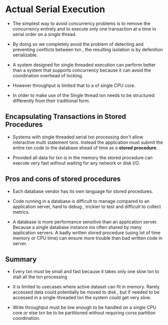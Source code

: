 # Actual Serial Execution

-  The simplest way to avoid concurrency problems is to remove the concurrency entirely and to execute only one transaction at a time in serial order on a single thread.

-  By doing so we completely avoid the problem of detecting and preventing conflicts between txn , the resulting isolation is by defenition serializable.

- A system designed for single threaded execution can perform better than a system that supports concurrency because it can avoid the coordination overhead of locking. 

- However throughput is limited that to a of single CPU core.

- In order to make use of the Single thread txn needs to be structured differently from their traditional form.


## Encapsulating Transactions in Stored Procedures

- Systems with single threaded serial txn processing don't allow interactive multi statement txns. Instead the application must submit the entire txn code to the database ahead of time as a **stored procedure**. 

- Provided all data for txn is in the memory the stored procedure can execute very fast without waiting for any network or disk I/O.

## Pros and cons of stored procedures

- Each database vendor has its own language for stored procedures. 

- Code running in a database is difficult to manage compared to an application server, hard to debug , trickier to test and difficult to collect metrics.

- A database is more performance sensitive than an application server. Because a single database instance ins often shared by many application servers. A badly written stored procedure (using lot of time memory or CPU time) can ensure more trouble than bad written code in server.

## Summary

- Every txn must be small and fast because it takes only one slow txn to stall all the txn processing

- It is limited to usecases where active dataset can fit in memory. Rarely accessed data could potentially be moved to disk , but if needed to be accessed in a single-threaded txn the system could get very slow.

- Write throughput must be low enough to be handled on a single CPU core or else txn be  to be partitioned without requiring corss partition coordination.


